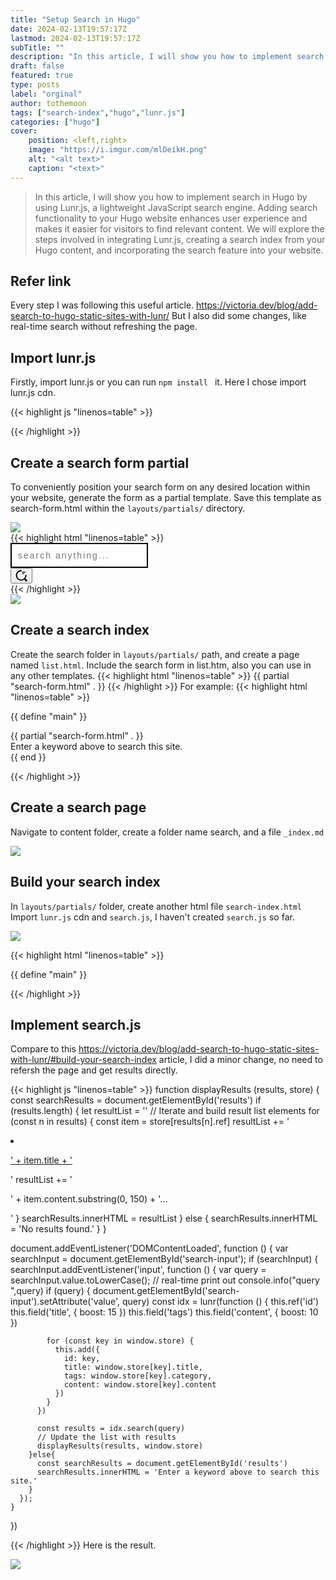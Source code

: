 ```yaml
---
title: "Setup Search in Hugo"
date: 2024-02-13T19:57:17Z
lastmod: 2024-02-13T19:57:17Z
subTitle: ""
description: "In this article, I will show you how to implement search in Hugo by using Lunr.js, a lightweight JavaScript search engine."
draft: false
featured: true
type: posts
label: "orginal"
author: tothemoon
tags: ["search-index","hugo","lunr.js"]
categories: ["hugo"]
cover:
    position: <left,right>
    image: "https://i.imgur.com/mlDeikH.png"
    alt: "<alt text>"
    caption: "<text>"
---
```


>In this article, I will show you how to implement search in Hugo by using Lunr.js, a lightweight JavaScript search engine. Adding search functionality to your Hugo website enhances user experience and makes it easier for visitors to find relevant content. We will explore the steps involved in integrating Lunr.js, creating a search index from your Hugo content, and incorporating the search feature into your website.

## Refer link
Every step I was following this useful article.
https://victoria.dev/blog/add-search-to-hugo-static-sites-with-lunr/
But I also did some changes, like real-time search without refreshing the page.

## Import lunr.js

Firstly, import lunr.js or you can run `npm install ` it. Here I chose import lunr.js cdn.

{{< highlight js "linenos=table" >}}
<script src="https://unpkg.com/lunr/lunr.js"></script>
{{< /highlight >}}

## Create a search form partial

To conveniently position your search form on any desired location within your website, generate the form as a partial template. Save this template as search-form.html within the `layouts/partials/` directory.

<div class="polaroid" >
   <a data-fancybox="gallery" data-src="https://i.imgur.com/7fa2NYO.png">
        <img src="https://i.imgur.com/7fa2NYO.png"/>
    </a>
</div>
{{< highlight html "linenos=table" >}}
<style>
    .input-container {
      width: 220px;
      position: relative;
      }

      .icon {
      position: absolute;
      right: 10px;
      top: calc(50% + 5px);
      transform: translateY(calc(-50% - 5px));
      }

      .input {
      width: 100%;
      height: 40px;
      padding: 10px;
      transition: .2s linear;
      border: 2.5px solid black;
      font-size: 14px;
      letter-spacing: 2px;
      }

      .input:focus {
      outline: none;
      border: 0.5px solid black;
      box-shadow: -5px -5px 0px black;
      }

      .input-container:hover > .icon {
      animation: anim 1s linear infinite;
      }

      @keyframes anim {
      0%,
      100% {
      transform: translateY(calc(-50% - 5px)) scale(1);
      }

      50% {
      transform: translateY(calc(-50% - 5px)) scale(1.1);
      }
      }
 </style>
<div class=" hidden sm:flex input-container ml-12">
    <input type="text" name="text"  id="search-input" class="input" placeholder="search anything...">
    <button type="submit">
        <span class="icon"> 
            <svg width="19px" height="19px" viewBox="0 0 24 24" fill="none" xmlns="http://www.w3.org/2000/svg"><g id="SVGRepo_bgCarrier" stroke-width="0"></g><g id="SVGRepo_tracerCarrier" stroke-linecap="round" stroke-linejoin="round"></g><g id="SVGRepo_iconCarrier"> <path opacity="1" d="M14 5H20" stroke="#000" stroke-width="1.5" stroke-linecap="round" stroke-linejoin="round"></path> <path opacity="1" d="M14 8H17" stroke="#000" stroke-width="1.5" stroke-linecap="round" stroke-linejoin="round"></path> <path d="M21 11.5C21 16.75 16.75 21 11.5 21C6.25 21 2 16.75 2 11.5C2 6.25 6.25 2 11.5 2" stroke="#000" stroke-width="2.5" stroke-linecap="round" stroke-linejoin="round"></path> <path opacity="1" d="M22 22L20 20" stroke="#000" stroke-width="3.5" stroke-linecap="round" stroke-linejoin="round"></path> </g></svg>
          </span>
    </button>
  </div>
{{< /highlight >}}

<div class="polaroid" >
   <a data-fancybox="gallery" data-src="https://i.imgur.com/PUy3Q3z.png">
        <img src="https://i.imgur.com/PUy3Q3z.png"/>
    </a>
</div>

## Create a search index

Create the search folder in `layouts/partials/` path, and create a page named `list.html`. 
Include the search form in list.htm, also you can use in any other templates.
{{< highlight html "linenos=table" >}}
  {{ partial "search-form.html" . }}
{{< /highlight >}}
For example:
{{< highlight html "linenos=table" >}}
<!-- In layouts/partials/search/list.html -->
{{ define "main" }}
<section class="s:mt-10 mt-20">
    <div class="container sm:my-14" >
        <div class="mt-20">
            {{ partial "search-form.html" . }}
        </div>
        <div id="results">
            Enter a keyword above to search this site.
        </div>
    </div>
</section>
{{ end }}

{{< /highlight >}}

## Create a search page
Navigate to content folder, create a folder name search, and a file `_index.md`
<div class="polaroid" >
   <a data-fancybox="gallery" data-src="https://i.imgur.com/43BYz77.png">
        <img src="https://i.imgur.com/43BYz77.png"/>
    </a>
</div>

## Build your search index
In `layouts/partials/` folder, create another html file `search-index.html`
Import `lunr.js` cdn and `search.js`, I haven't created `search.js` so far.
<div class="polaroid" >
   <a data-fancybox="gallery" data-src="https://i.imgur.com/bzIJXop.png">
        <img src="https://i.imgur.com/bzIJXop.png"/>
    </a>
</div>

{{< highlight html "linenos=table" >}}

{{ define "main" }}

<script src="https://unpkg.com/lunr/lunr.js"></script>
<script src="/js/search.js"></script>
<script>
    window.store = {
        {{ range   .Site.Pages}}
        "{{ .Permalink }}": {
            "title": "{{ .Title  }}",
            "tags": [{{ range .Params.Tags }}"{{ . }}",{{ end }}],
            "content": {{ .Content | plainify }}, 
            "url": "{{ .Permalink }}"
        },
        {{ end }}
    }
</script>

{{< /highlight >}}

## Implement search.js
Compare to this https://victoria.dev/blog/add-search-to-hugo-static-sites-with-lunr/#build-your-search-index article, I did a minor change, no need to refersh the page and get results directly.

{{< highlight js "linenos=table" >}}
function displayResults (results, store) {
    const searchResults = document.getElementById('results')
    if (results.length) {
      let resultList = ''
      // Iterate and build result list elements
      for (const n in results) {
        const item = store[results[n].ref]
        resultList += '<li><p><a href="' + item.url + '">' + item.title + '</a></p>'
        resultList += '<p>' + item.content.substring(0, 150) + '...</p></li>'
      }
      searchResults.innerHTML = resultList
    } else {
      searchResults.innerHTML = 'No results found.'
    }
}
  

  document.addEventListener('DOMContentLoaded', function () {
    var searchInput = document.getElementById('search-input');
    if (searchInput) {
      searchInput.addEventListener('input', function () {
        var query = searchInput.value.toLowerCase();
        // real-time print out
        console.info("query ",query)
        if (query) {
          document.getElementById('search-input').setAttribute('value', query)
          const idx = lunr(function () {
            this.ref('id')
            this.field('title', {
              boost: 15
            })
            this.field('tags')
            this.field('content', {
              boost: 10
            })
        
            for (const key in window.store) {
              this.add({
                id: key,
                title: window.store[key].title,
                tags: window.store[key].category,
                content: window.store[key].content
              })
            }
          })
        
          const results = idx.search(query)
          // Update the list with results
          displayResults(results, window.store)
        }else{
          const searchResults = document.getElementById('results')
          searchResults.innerHTML = 'Enter a keyword above to search this site.'
        }
      });
    }

  })

{{< /highlight >}}
Here is the result.
<div class="polaroid" >
   <a data-fancybox="gallery" data-src="https://i.imgur.com/pp84uyM.png">
        <img src="https://i.imgur.com/pp84uyM.png"/>
    </a>
</div>

